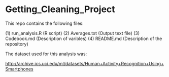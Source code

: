 # Getting_Cleaning_Project

This repo contains the following files:

(1) run_analysis.R  (R script)
(2) Averages.txt    (Output text file)
(3) Codebook.md     (Description of varibles)
(4) README.md       (Description of the repository)

The dataset used for this analysis was:

http://archive.ics.uci.edu/ml/datasets/Human+Activity+Recognition+Using+Smartphones

